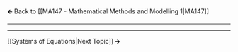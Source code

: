 🡰 Back to [[MA147 - Mathematical Methods and Modelling 1|MA147]] 
- - - 

- - - 
[[Systems of Equations|Next Topic]] 🡲